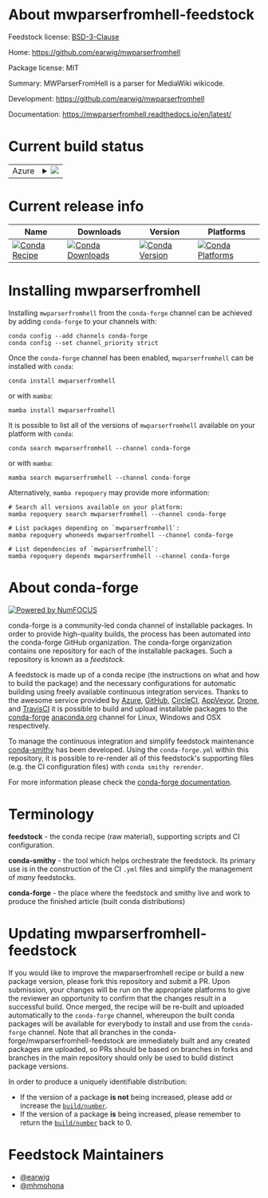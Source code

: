 About mwparserfromhell-feedstock
================================

Feedstock license: [BSD-3-Clause](https://github.com/conda-forge/mwparserfromhell-feedstock/blob/main/LICENSE.txt)

Home: https://github.com/earwig/mwparserfromhell

Package license: MIT

Summary: MWParserFromHell is a parser for MediaWiki wikicode.

Development: https://github.com/earwig/mwparserfromhell

Documentation: https://mwparserfromhell.readthedocs.io/en/latest/

Current build status
====================


<table>
    
  <tr>
    <td>Azure</td>
    <td>
      <details>
        <summary>
          <a href="https://dev.azure.com/conda-forge/feedstock-builds/_build/latest?definitionId=21403&branchName=main">
            <img src="https://dev.azure.com/conda-forge/feedstock-builds/_apis/build/status/mwparserfromhell-feedstock?branchName=main">
          </a>
        </summary>
        <table>
          <thead><tr><th>Variant</th><th>Status</th></tr></thead>
          <tbody><tr>
              <td>linux_64_python3.10.____cpython</td>
              <td>
                <a href="https://dev.azure.com/conda-forge/feedstock-builds/_build/latest?definitionId=21403&branchName=main">
                  <img src="https://dev.azure.com/conda-forge/feedstock-builds/_apis/build/status/mwparserfromhell-feedstock?branchName=main&jobName=linux&configuration=linux%20linux_64_python3.10.____cpython" alt="variant">
                </a>
              </td>
            </tr><tr>
              <td>linux_64_python3.11.____cpython</td>
              <td>
                <a href="https://dev.azure.com/conda-forge/feedstock-builds/_build/latest?definitionId=21403&branchName=main">
                  <img src="https://dev.azure.com/conda-forge/feedstock-builds/_apis/build/status/mwparserfromhell-feedstock?branchName=main&jobName=linux&configuration=linux%20linux_64_python3.11.____cpython" alt="variant">
                </a>
              </td>
            </tr><tr>
              <td>linux_64_python3.12.____cpython</td>
              <td>
                <a href="https://dev.azure.com/conda-forge/feedstock-builds/_build/latest?definitionId=21403&branchName=main">
                  <img src="https://dev.azure.com/conda-forge/feedstock-builds/_apis/build/status/mwparserfromhell-feedstock?branchName=main&jobName=linux&configuration=linux%20linux_64_python3.12.____cpython" alt="variant">
                </a>
              </td>
            </tr><tr>
              <td>linux_64_python3.8.____cpython</td>
              <td>
                <a href="https://dev.azure.com/conda-forge/feedstock-builds/_build/latest?definitionId=21403&branchName=main">
                  <img src="https://dev.azure.com/conda-forge/feedstock-builds/_apis/build/status/mwparserfromhell-feedstock?branchName=main&jobName=linux&configuration=linux%20linux_64_python3.8.____cpython" alt="variant">
                </a>
              </td>
            </tr><tr>
              <td>linux_64_python3.9.____cpython</td>
              <td>
                <a href="https://dev.azure.com/conda-forge/feedstock-builds/_build/latest?definitionId=21403&branchName=main">
                  <img src="https://dev.azure.com/conda-forge/feedstock-builds/_apis/build/status/mwparserfromhell-feedstock?branchName=main&jobName=linux&configuration=linux%20linux_64_python3.9.____cpython" alt="variant">
                </a>
              </td>
            </tr><tr>
              <td>osx_64_python3.10.____cpython</td>
              <td>
                <a href="https://dev.azure.com/conda-forge/feedstock-builds/_build/latest?definitionId=21403&branchName=main">
                  <img src="https://dev.azure.com/conda-forge/feedstock-builds/_apis/build/status/mwparserfromhell-feedstock?branchName=main&jobName=osx&configuration=osx%20osx_64_python3.10.____cpython" alt="variant">
                </a>
              </td>
            </tr><tr>
              <td>osx_64_python3.11.____cpython</td>
              <td>
                <a href="https://dev.azure.com/conda-forge/feedstock-builds/_build/latest?definitionId=21403&branchName=main">
                  <img src="https://dev.azure.com/conda-forge/feedstock-builds/_apis/build/status/mwparserfromhell-feedstock?branchName=main&jobName=osx&configuration=osx%20osx_64_python3.11.____cpython" alt="variant">
                </a>
              </td>
            </tr><tr>
              <td>osx_64_python3.12.____cpython</td>
              <td>
                <a href="https://dev.azure.com/conda-forge/feedstock-builds/_build/latest?definitionId=21403&branchName=main">
                  <img src="https://dev.azure.com/conda-forge/feedstock-builds/_apis/build/status/mwparserfromhell-feedstock?branchName=main&jobName=osx&configuration=osx%20osx_64_python3.12.____cpython" alt="variant">
                </a>
              </td>
            </tr><tr>
              <td>osx_64_python3.8.____cpython</td>
              <td>
                <a href="https://dev.azure.com/conda-forge/feedstock-builds/_build/latest?definitionId=21403&branchName=main">
                  <img src="https://dev.azure.com/conda-forge/feedstock-builds/_apis/build/status/mwparserfromhell-feedstock?branchName=main&jobName=osx&configuration=osx%20osx_64_python3.8.____cpython" alt="variant">
                </a>
              </td>
            </tr><tr>
              <td>osx_64_python3.9.____cpython</td>
              <td>
                <a href="https://dev.azure.com/conda-forge/feedstock-builds/_build/latest?definitionId=21403&branchName=main">
                  <img src="https://dev.azure.com/conda-forge/feedstock-builds/_apis/build/status/mwparserfromhell-feedstock?branchName=main&jobName=osx&configuration=osx%20osx_64_python3.9.____cpython" alt="variant">
                </a>
              </td>
            </tr><tr>
              <td>win_64_python3.10.____cpython</td>
              <td>
                <a href="https://dev.azure.com/conda-forge/feedstock-builds/_build/latest?definitionId=21403&branchName=main">
                  <img src="https://dev.azure.com/conda-forge/feedstock-builds/_apis/build/status/mwparserfromhell-feedstock?branchName=main&jobName=win&configuration=win%20win_64_python3.10.____cpython" alt="variant">
                </a>
              </td>
            </tr><tr>
              <td>win_64_python3.11.____cpython</td>
              <td>
                <a href="https://dev.azure.com/conda-forge/feedstock-builds/_build/latest?definitionId=21403&branchName=main">
                  <img src="https://dev.azure.com/conda-forge/feedstock-builds/_apis/build/status/mwparserfromhell-feedstock?branchName=main&jobName=win&configuration=win%20win_64_python3.11.____cpython" alt="variant">
                </a>
              </td>
            </tr><tr>
              <td>win_64_python3.12.____cpython</td>
              <td>
                <a href="https://dev.azure.com/conda-forge/feedstock-builds/_build/latest?definitionId=21403&branchName=main">
                  <img src="https://dev.azure.com/conda-forge/feedstock-builds/_apis/build/status/mwparserfromhell-feedstock?branchName=main&jobName=win&configuration=win%20win_64_python3.12.____cpython" alt="variant">
                </a>
              </td>
            </tr><tr>
              <td>win_64_python3.8.____cpython</td>
              <td>
                <a href="https://dev.azure.com/conda-forge/feedstock-builds/_build/latest?definitionId=21403&branchName=main">
                  <img src="https://dev.azure.com/conda-forge/feedstock-builds/_apis/build/status/mwparserfromhell-feedstock?branchName=main&jobName=win&configuration=win%20win_64_python3.8.____cpython" alt="variant">
                </a>
              </td>
            </tr><tr>
              <td>win_64_python3.9.____cpython</td>
              <td>
                <a href="https://dev.azure.com/conda-forge/feedstock-builds/_build/latest?definitionId=21403&branchName=main">
                  <img src="https://dev.azure.com/conda-forge/feedstock-builds/_apis/build/status/mwparserfromhell-feedstock?branchName=main&jobName=win&configuration=win%20win_64_python3.9.____cpython" alt="variant">
                </a>
              </td>
            </tr>
          </tbody>
        </table>
      </details>
    </td>
  </tr>
</table>

Current release info
====================

| Name | Downloads | Version | Platforms |
| --- | --- | --- | --- |
| [![Conda Recipe](https://img.shields.io/badge/recipe-mwparserfromhell-green.svg)](https://anaconda.org/conda-forge/mwparserfromhell) | [![Conda Downloads](https://img.shields.io/conda/dn/conda-forge/mwparserfromhell.svg)](https://anaconda.org/conda-forge/mwparserfromhell) | [![Conda Version](https://img.shields.io/conda/vn/conda-forge/mwparserfromhell.svg)](https://anaconda.org/conda-forge/mwparserfromhell) | [![Conda Platforms](https://img.shields.io/conda/pn/conda-forge/mwparserfromhell.svg)](https://anaconda.org/conda-forge/mwparserfromhell) |

Installing mwparserfromhell
===========================

Installing `mwparserfromhell` from the `conda-forge` channel can be achieved by adding `conda-forge` to your channels with:

```
conda config --add channels conda-forge
conda config --set channel_priority strict
```

Once the `conda-forge` channel has been enabled, `mwparserfromhell` can be installed with `conda`:

```
conda install mwparserfromhell
```

or with `mamba`:

```
mamba install mwparserfromhell
```

It is possible to list all of the versions of `mwparserfromhell` available on your platform with `conda`:

```
conda search mwparserfromhell --channel conda-forge
```

or with `mamba`:

```
mamba search mwparserfromhell --channel conda-forge
```

Alternatively, `mamba repoquery` may provide more information:

```
# Search all versions available on your platform:
mamba repoquery search mwparserfromhell --channel conda-forge

# List packages depending on `mwparserfromhell`:
mamba repoquery whoneeds mwparserfromhell --channel conda-forge

# List dependencies of `mwparserfromhell`:
mamba repoquery depends mwparserfromhell --channel conda-forge
```


About conda-forge
=================

[![Powered by
NumFOCUS](https://img.shields.io/badge/powered%20by-NumFOCUS-orange.svg?style=flat&colorA=E1523D&colorB=007D8A)](https://numfocus.org)

conda-forge is a community-led conda channel of installable packages.
In order to provide high-quality builds, the process has been automated into the
conda-forge GitHub organization. The conda-forge organization contains one repository
for each of the installable packages. Such a repository is known as a *feedstock*.

A feedstock is made up of a conda recipe (the instructions on what and how to build
the package) and the necessary configurations for automatic building using freely
available continuous integration services. Thanks to the awesome service provided by
[Azure](https://azure.microsoft.com/en-us/services/devops/), [GitHub](https://github.com/),
[CircleCI](https://circleci.com/), [AppVeyor](https://www.appveyor.com/),
[Drone](https://cloud.drone.io/welcome), and [TravisCI](https://travis-ci.com/)
it is possible to build and upload installable packages to the
[conda-forge](https://anaconda.org/conda-forge) [anaconda.org](https://anaconda.org/)
channel for Linux, Windows and OSX respectively.

To manage the continuous integration and simplify feedstock maintenance
[conda-smithy](https://github.com/conda-forge/conda-smithy) has been developed.
Using the ``conda-forge.yml`` within this repository, it is possible to re-render all of
this feedstock's supporting files (e.g. the CI configuration files) with ``conda smithy rerender``.

For more information please check the [conda-forge documentation](https://conda-forge.org/docs/).

Terminology
===========

**feedstock** - the conda recipe (raw material), supporting scripts and CI configuration.

**conda-smithy** - the tool which helps orchestrate the feedstock.
                   Its primary use is in the construction of the CI ``.yml`` files
                   and simplify the management of *many* feedstocks.

**conda-forge** - the place where the feedstock and smithy live and work to
                  produce the finished article (built conda distributions)


Updating mwparserfromhell-feedstock
===================================

If you would like to improve the mwparserfromhell recipe or build a new
package version, please fork this repository and submit a PR. Upon submission,
your changes will be run on the appropriate platforms to give the reviewer an
opportunity to confirm that the changes result in a successful build. Once
merged, the recipe will be re-built and uploaded automatically to the
`conda-forge` channel, whereupon the built conda packages will be available for
everybody to install and use from the `conda-forge` channel.
Note that all branches in the conda-forge/mwparserfromhell-feedstock are
immediately built and any created packages are uploaded, so PRs should be based
on branches in forks and branches in the main repository should only be used to
build distinct package versions.

In order to produce a uniquely identifiable distribution:
 * If the version of a package **is not** being increased, please add or increase
   the [``build/number``](https://docs.conda.io/projects/conda-build/en/latest/resources/define-metadata.html#build-number-and-string).
 * If the version of a package **is** being increased, please remember to return
   the [``build/number``](https://docs.conda.io/projects/conda-build/en/latest/resources/define-metadata.html#build-number-and-string)
   back to 0.

Feedstock Maintainers
=====================

* [@earwig](https://github.com/earwig/)
* [@mhmohona](https://github.com/mhmohona/)


